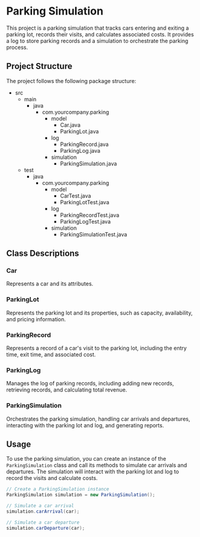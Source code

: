# Parking Simulation

This project is a parking simulation that tracks cars entering and exiting a parking lot, records their visits, and calculates associated costs. It provides a log to store parking records and a simulation to orchestrate the parking process.

## Project Structure

The project follows the following package structure:

- src
    - main
        - java
            - com.yourcompany.parking
                - model
                    - Car.java
                    - ParkingLot.java
                - log
                    - ParkingRecord.java
                    - ParkingLog.java
                - simulation
                    - ParkingSimulation.java
    - test
        - java
            - com.yourcompany.parking
                - model
                    - CarTest.java
                    - ParkingLotTest.java
                - log
                    - ParkingRecordTest.java
                    - ParkingLogTest.java
                - simulation
                    - ParkingSimulationTest.java


## Class Descriptions

### Car

Represents a car and its attributes.

### ParkingLot

Represents the parking lot and its properties, such as capacity, availability, and pricing information.

### ParkingRecord

Represents a record of a car's visit to the parking lot, including the entry time, exit time, and associated cost.

### ParkingLog

Manages the log of parking records, including adding new records, retrieving records, and calculating total revenue.

### ParkingSimulation

Orchestrates the parking simulation, handling car arrivals and departures, interacting with the parking lot and log, and generating reports.

## Usage

To use the parking simulation, you can create an instance of the `ParkingSimulation` class and call its methods to simulate car arrivals and departures. The simulation will interact with the parking lot and log to record the visits and calculate costs.

```java
// Create a ParkingSimulation instance
ParkingSimulation simulation = new ParkingSimulation();

// Simulate a car arrival
simulation.carArrival(car);

// Simulate a car departure
simulation.carDeparture(car);